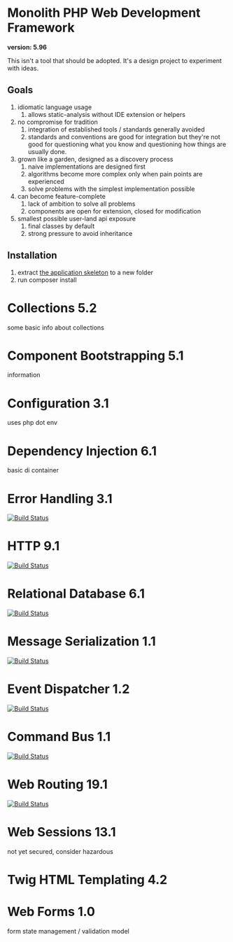 # Monolith PHP Web Development Framework

**version: 5.96**

This isn't a tool that should be adopted. It's a design project to experiment with ideas.

## Goals

1. idiomatic language usage
    1. allows static-analysis without IDE extension or helpers
2. no compromise for tradition
    1. integration of established tools / standards generally avoided
    2. standards and conventions are good for integration but they're not good for questioning what you know and questioning how things are usually done.
3. grown like a garden, designed as a discovery process
    1. naive implementations are designed first
    2. algorithms become more complex only when pain points are experienced
    3. solve problems with the simplest implementation possible
4. can become feature-complete
    1. lack of ambition to solve all problems
    2. components are open for extension, closed for modification
5. smallest possible user-land api exposure
    1. final classes by default
    2. strong pressure to avoid inheritance

## Installation

1. extract [the application skeleton](https://github.com/monolith-php/application-skeleton/archive/master.zip) to a new folder
2. run composer install
# Collections 5.2

some basic info about collections

# Component Bootstrapping 5.1

information

# Configuration 3.1

uses php dot env

# Dependency Injection 6.1

basic di container

# Error Handling 3.1

[![Build Status](https://travis-ci.org/monolith-php/error-handling.svg?branch=master)](https://travis-ci.org/monolith-php/error-handling)

# HTTP 9.1

[![Build Status](https://travis-ci.org/monolith-php/http.svg?branch=master)](https://travis-ci.org/monolith-php/http)
# Relational Database 6.1

[![Build Status](https://travis-ci.org/monolith-php/relational-database.svg?branch=master)](https://travis-ci.org/monolith-php/relational-database)
# Message Serialization 1.1

[![Build Status](https://travis-ci.org/monolith-php/message-serialization.svg?branch=master)](https://travis-ci.org/monolith-php/message-serialization)
# Event Dispatcher 1.2

[![Build Status](https://travis-ci.org/monolith-php/event-dispatcher.svg?branch=master)](https://travis-ci.org/monolith-php/event-dispatcher)
# Command Bus 1.1

[![Build Status](https://travis-ci.org/monolith-php/command-bus.svg?branch=master)](https://travis-ci.org/monolith-php/command-bus)
# Web Routing 19.1

[![Build Status](https://travis-ci.org/monolith-php/web-routing.svg?branch=master)](https://travis-ci.org/monolith-php/web-routing)

# Web Sessions 13.1

not yet secured, consider hazardous
# Twig HTML Templating 4.2


# Web Forms 1.0

form state management / validation model

